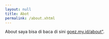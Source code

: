 ```yaml
---
layout: null
title: Abot
permalink: /about.xhtml
---
```

About saya bisa di baca di sini <a href="goez.my.id/about">goez.my.id/about"</a>.


